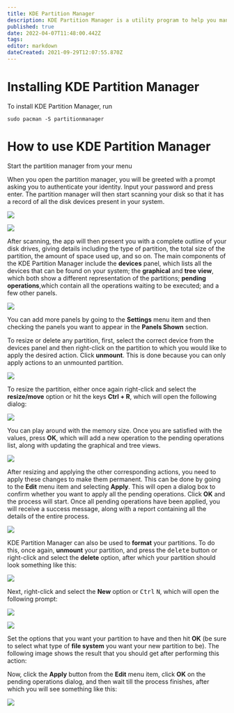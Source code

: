 ```yaml
---
title: KDE Partition Manager
description: KDE Partition Manager is a utility program to help you manage the disk devices, partitions and file systems on your computer. It allows you to easily create, copy, move, delete, resize without losing data, backup and restore partitions.
published: true
date: 2022-04-07T11:48:00.442Z
tags: 
editor: markdown
dateCreated: 2021-09-29T12:07:55.870Z
---
```


# Installing KDE Partition Manager

To install KDE Partition Manager, run

```plaintext
sudo pacman -S partitionmanager
```

# How to use KDE Partition Manager

Start the partition manager from your menu

When you open the partition manager, you will be greeted with a prompt asking you to authenticate your identity. Input your password and press enter. The partition manager will then start scanning your disk so that it has a record of all the disk devices present in your system.

![](https://linuxhint.com/wp-content/uploads/2020/09/word-image-494.png)

![](https://linuxhint.com/wp-content/uploads/2020/09/word-image-495.png)

After scanning, the app will then present you with a complete outline of your disk drives, giving details including the type of partition, the total size of the partition, the amount of space used up, and so on. The main components of the KDE Partition Manager include the **devices** panel, which lists all the devices that can be found on your system; the **graphical** and **tree view**, which both show a different representation of the partitions; **pending operations**,which contain all the operations waiting to be executed; and a few other panels.

![](https://linuxhint.com/wp-content/uploads/2020/09/word-image-496.png)

You can add more panels by going to the **Settings** menu item and then checking the panels you want to appear in the **Panels Shown** section.

To resize or delete any partition, first, select the correct device from the devices panel and then right-click on the partition to which you would like to apply the desired action. Click **unmount**. This is done because you can only apply actions to an unmounted partition.

![](https://linuxhint.com/wp-content/uploads/2020/09/word-image-497.png)

To resize the partition, either once again right-click and select the **resize/move** option or hit the keys **Ctrl + R**, which will open the following dialog:

![](https://linuxhint.com/wp-content/uploads/2020/09/word-image-498.png)

You can play around with the memory size. Once you are satisfied with the values, press **OK**, which will add a new operation to the pending operations list, along with updating the graphical and tree views.

![](https://linuxhint.com/wp-content/uploads/2020/09/word-image-54.jpeg)

After resizing and applying the other corresponding actions, you need to apply these changes to make them permanent. This can be done by going to the **Edit** menu item and selecting **Apply**. This will open a dialog box to confirm whether you want to apply all the pending operations. Click **OK** and the process will start. Once all pending operations have been applied, you will receive a success message, along with a report containing all the details of the entire process.

![](https://linuxhint.com/wp-content/uploads/2020/09/word-image-499.png)

KDE Partition Manager can also be used to **format** your partitions. To do this, once again, **unmount** your partition, and press the <kbd>delete</kbd> button or right-click and select the **delete** option, after which your partition should look something like this:

![](https://linuxhint.com/wp-content/uploads/2020/09/word-image-500.png)

Next, right-click and select the **New** option or <kbd>Ctrl</kbd> <kbd>N</kbd>, which will open the following prompt:

![](https://linuxhint.com/wp-content/uploads/2020/09/word-image-501.png)

![](https://linuxhint.com/wp-content/uploads/2020/09/word-image-502.png)

Set the options that you want your partition to have and then hit **OK** (be sure to select what type of **file system** you want your new partition to be). The following image shows the result that you should get after performing this action:

Now, click the **Apply** button from the **Edit** menu item, click **OK** on the pending operations dialog, and then wait till the process finishes, after which you will see something like this:

![](https://linuxhint.com/wp-content/uploads/2020/09/word-image-503.png)